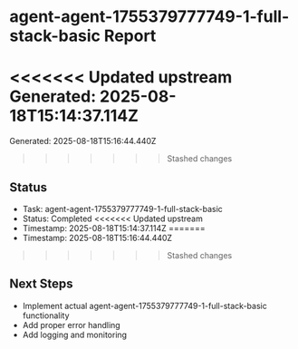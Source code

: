 # agent-agent-1755379777749-1-full-stack-basic Report

<<<<<<< Updated upstream
Generated: 2025-08-18T15:14:37.114Z
=======
Generated: 2025-08-18T15:16:44.440Z
>>>>>>> Stashed changes

## Status
- Task: agent-agent-1755379777749-1-full-stack-basic
- Status: Completed
<<<<<<< Updated upstream
- Timestamp: 2025-08-18T15:14:37.114Z
=======
- Timestamp: 2025-08-18T15:16:44.440Z
>>>>>>> Stashed changes

## Next Steps
- Implement actual agent-agent-1755379777749-1-full-stack-basic functionality
- Add proper error handling
- Add logging and monitoring

